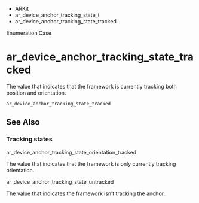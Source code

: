 

- ARKit
- ar_device_anchor_tracking_state_t
-  ar_device_anchor_tracking_state_tracked 

Enumeration Case

# ar_device_anchor_tracking_state_tracked

The value that indicates that the framework is currently tracking both position and orientation.

``` source
ar_device_anchor_tracking_state_tracked
```

## See Also

### Tracking states

ar_device_anchor_tracking_state_orientation_tracked

The value that indicates that the framework is only currently tracking orientation.

ar_device_anchor_tracking_state_untracked

The value that indicates the framework isn’t tracking the anchor.

